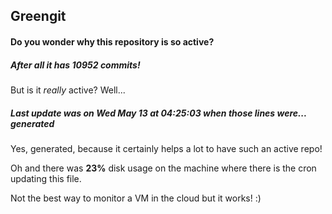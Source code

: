 ## Greengit

#### Do you wonder why this repository is so active?

##### After all it has 10952 commits!

But is it *really* active? Well...

##### Last update was on Wed May 13 at 04:25:03 when those lines were... generated

Yes, generated, because it certainly helps a lot to have such an active repo!

Oh and there was **23%** disk usage on the machine
where there is the cron updating this file.

Not the best way to monitor a VM in the cloud but it works! :)
